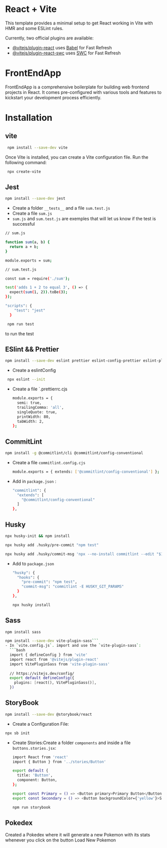 # React + Vite

This template provides a minimal setup to get React working in Vite with HMR and some ESLint rules.

Currently, two official plugins are available:

- [@vitejs/plugin-react](https://github.com/vitejs/vite-plugin-react/blob/main/packages/plugin-react/README.md) uses [Babel](https://babeljs.io/) for Fast Refresh
- [@vitejs/plugin-react-swc](https://github.com/vitejs/vite-plugin-react-swc) uses [SWC](https://swc.rs/) for Fast Refresh


# FrontEndApp
FrontEndApp is a comprehensive boilerplate for building web frontend projects in React. It comes pre-configured with various tools and features to kickstart your development process efficiently.

# Installation
## vite
```bash
 npm install --save-dev vite
```
Once Vite is installed, you can create a Vite configuration file. Run the following command:
```bash
 npx create-vite
```
## Jest
```bash
npm install --save-dev jest
```
- Create a folder `__tests__` and a file `sum.test.js`
- Create a file `sum.js`
- `sum.js` and `sum.test.js` are exemples that will let us know if the test is successful

```bash
// sum.js

function sum(a, b) {
  return a + b;
}

module.exports = sum;
```
```bash
// sum.test.js

const sum = require('./sum');

test('adds 1 + 2 to equal 3', () => {
  expect(sum(1, 2)).toBe(3);
});
```
```bash
"scripts": {
    "test": "jest"
  }
```
 ```bash
  npm run test
 ```
to run the test

## ESlint && Prettier
```bash
npm install --save-dev eslint prettier eslint-config-prettier eslint-plugin-prettier
```
- Create a eslintConfig
```bash
 npx eslint --init
```
- Create a file `.prettierrc.cjs
  ```bash
  module.exports = {
    semi: true,
    trailingComma: 'all',
    singleQuote: true,
    printWidth: 80,
    tabWidth: 2,
  };
  ```

## CommitLint
```bash
npm install -g @commitlint/cli @commitlint/config-conventional
```
- Create a file `commitlint.config.cjs`
  ```bash
  module.exports = { extends: ['@commitlint/config-conventional'] };
  ```
- Add in `package.json` :
  ```bash
  "commitlint": {
    "extends": [
      "@commitlint/config-conventional"
    ]
  },
  ```

## Husky 
```bash
npx husky-init && npm install
```
```bash
npx husky add .husky/pre-commit "npm test"
```
```bash
npx husky add .husky/commit-msg 'npx --no-install commitlint --edit "$1"'
```
- Add to `package.json`
  ```bash
  "husky": {
    "hooks": {
      "pre-commit": "npm test",
      "commit-msg": "commitlint -E HUSKY_GIT_PARAMS"
    }
  },
  ```
  ```bash
  npx husky install
  ```

## Sass
```bash
npm install sass
```
```bash
npm install --save-dev vite-plugin-sass```
- In `vite.config.js`. import and use the `vite-plugin-sass`:
  ```bash
  import { defineConfig } from 'vite'
  import react from '@vitejs/plugin-react'
  import VitePluginSass from 'vite-plugin-sass'
  
  // https://vitejs.dev/config/
  export default defineConfig({
    plugins: [react(), VitePluginSass()],
  })
  ```

## StoryBook
```bash
npm install --save-dev @storybook/react
```
- Create a Configuration File:
```bash
npx sb init
```
- Create Stories:Create a folder `components` and inside a file `buttons.stories.jsx`:
  ```bash
  import React from 'react'
  import { Button } from '../stories/Button'
  
  export default {
    title: 'Button',
    component: Button,
  };
  
  export const Primary = () => <Button primary>Primary Button</Button>
  export const Secondary = () => <Button backgroundColor={'yellow'}>Secondary Button</Button>
  ```
  ```bash
  npm run storybook
  ```
## Pokedex
Created a Pokedex where it will generate a new Pokemon with its stats whenever you click on the button Load New Pokemon
  










